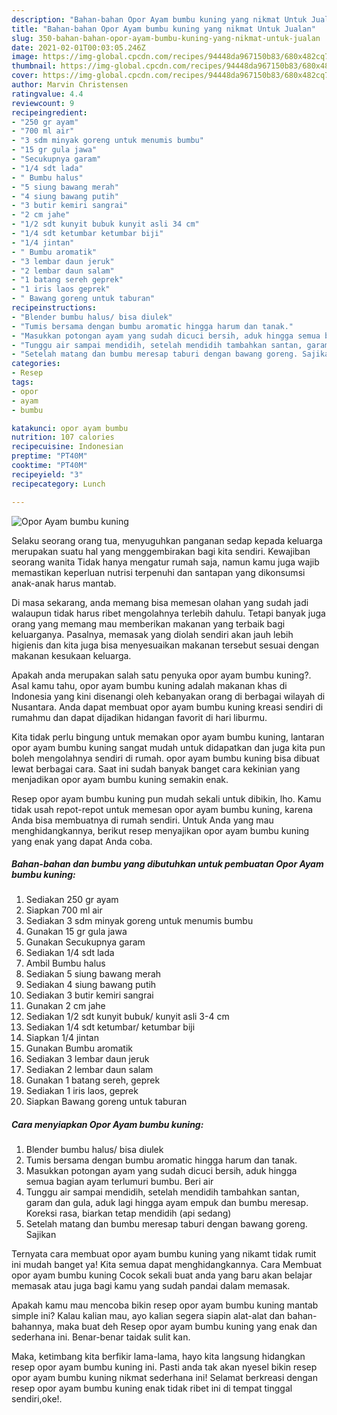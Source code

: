 ```yaml
---
description: "Bahan-bahan Opor Ayam bumbu kuning yang nikmat Untuk Jualan"
title: "Bahan-bahan Opor Ayam bumbu kuning yang nikmat Untuk Jualan"
slug: 350-bahan-bahan-opor-ayam-bumbu-kuning-yang-nikmat-untuk-jualan
date: 2021-02-01T00:03:05.246Z
image: https://img-global.cpcdn.com/recipes/94448da967150b83/680x482cq70/opor-ayam-bumbu-kuning-foto-resep-utama.jpg
thumbnail: https://img-global.cpcdn.com/recipes/94448da967150b83/680x482cq70/opor-ayam-bumbu-kuning-foto-resep-utama.jpg
cover: https://img-global.cpcdn.com/recipes/94448da967150b83/680x482cq70/opor-ayam-bumbu-kuning-foto-resep-utama.jpg
author: Marvin Christensen
ratingvalue: 4.4
reviewcount: 9
recipeingredient:
- "250 gr ayam"
- "700 ml air"
- "3 sdm minyak goreng untuk menumis bumbu"
- "15 gr gula jawa"
- "Secukupnya garam"
- "1/4 sdt lada"
- " Bumbu halus"
- "5 siung bawang merah"
- "4 siung bawang putih"
- "3 butir kemiri sangrai"
- "2 cm jahe"
- "1/2 sdt kunyit bubuk kunyit asli 34 cm"
- "1/4 sdt ketumbar ketumbar biji"
- "1/4 jintan"
- " Bumbu aromatik"
- "3 lembar daun jeruk"
- "2 lembar daun salam"
- "1 batang sereh geprek"
- "1 iris laos geprek"
- " Bawang goreng untuk taburan"
recipeinstructions:
- "Blender bumbu halus/ bisa diulek"
- "Tumis bersama dengan bumbu aromatic hingga harum dan tanak."
- "Masukkan potongan ayam yang sudah dicuci bersih, aduk hingga semua bagian ayam terlumuri bumbu. Beri air"
- "Tunggu air sampai mendidih, setelah mendidih tambahkan santan, garam dan gula, aduk lagi hingga ayam empuk dan bumbu meresap. Koreksi rasa, biarkan tetap mendidih (api sedang)"
- "Setelah matang dan bumbu meresap taburi dengan bawang goreng. Sajikan"
categories:
- Resep
tags:
- opor
- ayam
- bumbu

katakunci: opor ayam bumbu 
nutrition: 107 calories
recipecuisine: Indonesian
preptime: "PT40M"
cooktime: "PT40M"
recipeyield: "3"
recipecategory: Lunch

---
```



![Opor Ayam bumbu kuning](https://img-global.cpcdn.com/recipes/94448da967150b83/680x482cq70/opor-ayam-bumbu-kuning-foto-resep-utama.jpg)

Selaku seorang orang tua, menyuguhkan panganan sedap kepada keluarga merupakan suatu hal yang menggembirakan bagi kita sendiri. Kewajiban seorang  wanita Tidak hanya mengatur rumah saja, namun kamu juga wajib memastikan keperluan nutrisi terpenuhi dan santapan yang dikonsumsi anak-anak harus mantab.

Di masa  sekarang, anda memang bisa memesan olahan yang sudah jadi walaupun tidak harus ribet mengolahnya terlebih dahulu. Tetapi banyak juga orang yang memang mau memberikan makanan yang terbaik bagi keluarganya. Pasalnya, memasak yang diolah sendiri akan jauh lebih higienis dan kita juga bisa menyesuaikan makanan tersebut sesuai dengan makanan kesukaan keluarga. 



Apakah anda merupakan salah satu penyuka opor ayam bumbu kuning?. Asal kamu tahu, opor ayam bumbu kuning adalah makanan khas di Indonesia yang kini disenangi oleh kebanyakan orang di berbagai wilayah di Nusantara. Anda dapat membuat opor ayam bumbu kuning kreasi sendiri di rumahmu dan dapat dijadikan hidangan favorit di hari liburmu.

Kita tidak perlu bingung untuk memakan opor ayam bumbu kuning, lantaran opor ayam bumbu kuning sangat mudah untuk didapatkan dan juga kita pun boleh mengolahnya sendiri di rumah. opor ayam bumbu kuning bisa dibuat lewat berbagai cara. Saat ini sudah banyak banget cara kekinian yang menjadikan opor ayam bumbu kuning semakin enak.

Resep opor ayam bumbu kuning pun mudah sekali untuk dibikin, lho. Kamu tidak usah repot-repot untuk memesan opor ayam bumbu kuning, karena Anda bisa membuatnya di rumah sendiri. Untuk Anda yang mau menghidangkannya, berikut resep menyajikan opor ayam bumbu kuning yang enak yang dapat Anda coba.

<!--inarticleads1-->

##### Bahan-bahan dan bumbu yang dibutuhkan untuk pembuatan Opor Ayam bumbu kuning:

1. Sediakan 250 gr ayam
1. Siapkan 700 ml air
1. Sediakan 3 sdm minyak goreng untuk menumis bumbu
1. Gunakan 15 gr gula jawa
1. Gunakan Secukupnya garam
1. Sediakan 1/4 sdt lada
1. Ambil  Bumbu halus
1. Sediakan 5 siung bawang merah
1. Sediakan 4 siung bawang putih
1. Sediakan 3 butir kemiri sangrai
1. Gunakan 2 cm jahe
1. Sediakan 1/2 sdt kunyit bubuk/ kunyit asli 3-4 cm
1. Sediakan 1/4 sdt ketumbar/ ketumbar biji
1. Siapkan 1/4 jintan
1. Gunakan  Bumbu aromatik
1. Sediakan 3 lembar daun jeruk
1. Sediakan 2 lembar daun salam
1. Gunakan 1 batang sereh, geprek
1. Sediakan 1 iris laos, geprek
1. Siapkan  Bawang goreng untuk taburan




<!--inarticleads2-->

##### Cara menyiapkan Opor Ayam bumbu kuning:

1. Blender bumbu halus/ bisa diulek
1. Tumis bersama dengan bumbu aromatic hingga harum dan tanak.
1. Masukkan potongan ayam yang sudah dicuci bersih, aduk hingga semua bagian ayam terlumuri bumbu. Beri air
1. Tunggu air sampai mendidih, setelah mendidih tambahkan santan, garam dan gula, aduk lagi hingga ayam empuk dan bumbu meresap. Koreksi rasa, biarkan tetap mendidih (api sedang)
1. Setelah matang dan bumbu meresap taburi dengan bawang goreng. Sajikan




Ternyata cara membuat opor ayam bumbu kuning yang nikamt tidak rumit ini mudah banget ya! Kita semua dapat menghidangkannya. Cara Membuat opor ayam bumbu kuning Cocok sekali buat anda yang baru akan belajar memasak atau juga bagi kamu yang sudah pandai dalam memasak.

Apakah kamu mau mencoba bikin resep opor ayam bumbu kuning mantab simple ini? Kalau kalian mau, ayo kalian segera siapin alat-alat dan bahan-bahannya, maka buat deh Resep opor ayam bumbu kuning yang enak dan sederhana ini. Benar-benar taidak sulit kan. 

Maka, ketimbang kita berfikir lama-lama, hayo kita langsung hidangkan resep opor ayam bumbu kuning ini. Pasti anda tak akan nyesel bikin resep opor ayam bumbu kuning nikmat sederhana ini! Selamat berkreasi dengan resep opor ayam bumbu kuning enak tidak ribet ini di tempat tinggal sendiri,oke!.

